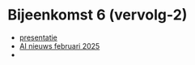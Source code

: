 # Bijeenkomst 6 (vervolg-2)

* [presentatie](https://docs.google.com/presentation/d/1dyjlm--rTCMr_3V4SZ4dZMpEReIiJwJk13YQ8qPncfY/edit?usp=sharing)
* [AI nieuws februari 2025](https://docs.google.com/presentation/d/1yGn2mM_Xo6VTDUQ_snq0gaQPaR5haPW2QlnadIpYpGA/edit?usp=sharing)
* 